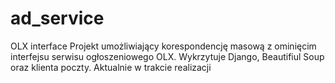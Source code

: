 # ad_service
OLX interface
Projekt umożliwiający korespondencję masową z ominięcim interfejsu serwisu ogłoszeniowego OLX. Wykrzytuje Django, Beautifiul Soup oraz klienta poczty. Aktualnie w trakcie realizacji
